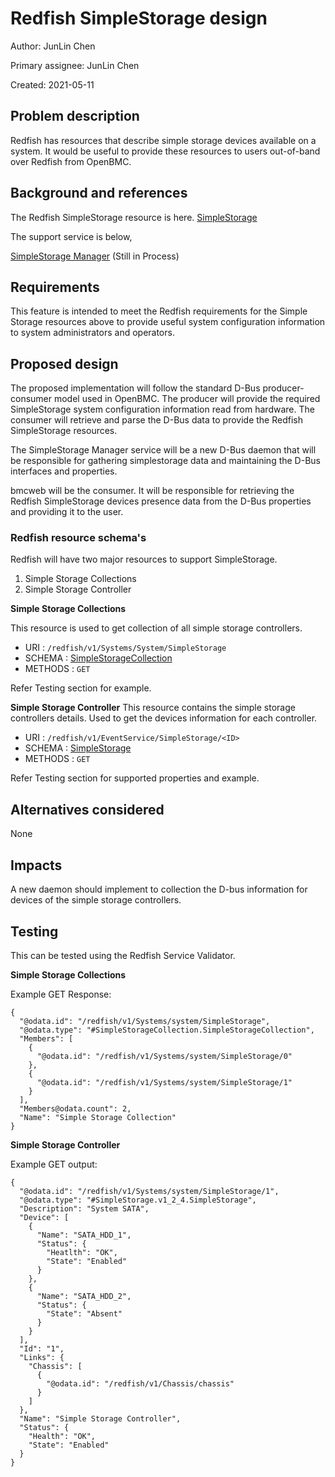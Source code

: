 # Redfish SimpleStorage design
Author: JunLin Chen

Primary assignee: JunLin Chen

Created: 2021-05-11

## Problem description

Redfish has resources that describe simple storage devices available on a system. It would be useful to provide these resources to users out-of-band over Redfish from OpenBMC.

## Background and references

The Redfish SimpleStorage resource is here.
[SimpleStorage](https://redfish.dmtf.org/schemas/v1/SimpleStorage_v1.xml)

The support service is below,

[SimpleStorage Manager](https://gerrit.openbmc-project.xyz/c/openbmc/docs/+/43351) (Still in Process)

## Requirements

This feature is intended to meet the Redfish requirements for the Simple Storage resources above to provide useful system configuration information to system administrators and operators.

## Proposed design

The proposed implementation will follow the standard D-Bus producer-consumer model used in OpenBMC. The producer will provide the required SimpleStorage system configuration information read from hardware. The consumer will retrieve and parse the D-Bus data to provide the Redfish SimpleStorage resources.

The SimpleStorage Manager service will be a new D-Bus daemon that will be responsible for gathering simplestorage data and maintaining the D-Bus interfaces and properties.

bmcweb will be the consumer. It will be responsible for retrieving the Redfish SimpleStorage devices presence data from the D-Bus properties and providing it to the user.

### Redfish resource schema's

Redfish will have two major resources to support SimpleStorage.

  1. Simple Storage Collections
  2. Simple Storage Controller

**Simple Storage Collections**

  This resource is used to get collection of all simple storage controllers.

   - URI : `/redfish/v1/Systems/System/SimpleStorage`
   - SCHEMA : [SimpleStorageCollection](https://redfish.dmtf.org/schemas/v1/SimpleStorageCollection_v1.xml)
   - METHODS : `GET`

Refer Testing section for example.

**Simple Storage Controller**
  This resource contains the simple storage controllers details. Used to get the devices information for each controller.

   - URI : `/redfish/v1/EventService/SimpleStorage/<ID>`
   - SCHEMA : [SimpleStorage](https://redfish.dmtf.org/schemas/v1/SimpleStorage_v1.xml)
   - METHODS : `GET`

Refer Testing section for supported properties and example.

## Alternatives considered

None

## Impacts

A new daemon should implement to collection the D-bus information for devices of the simple storage controllers.


## Testing

This can be tested using the Redfish Service Validator.


**Simple Storage Collections**

Example GET Response:
```
{
  "@odata.id": "/redfish/v1/Systems/system/SimpleStorage",
  "@odata.type": "#SimpleStorageCollection.SimpleStorageCollection",
  "Members": [
    {
      "@odata.id": "/redfish/v1/Systems/system/SimpleStorage/0"
    },
    {
      "@odata.id": "/redfish/v1/Systems/system/SimpleStorage/1"
    }
  ],
  "Members@odata.count": 2,
  "Name": "Simple Storage Collection"
}
```

**Simple Storage Controller**

Example GET output:
```
{
  "@odata.id": "/redfish/v1/Systems/system/SimpleStorage/1",
  "@odata.type": "#SimpleStorage.v1_2_4.SimpleStorage",
  "Description": "System SATA",
  "Device": [
    {
      "Name": "SATA_HDD_1",
      "Status": {
        "Heatlth": "OK",
        "State": "Enabled"
      }
    },
    {
      "Name": "SATA_HDD_2",
      "Status": {
        "State": "Absent"
      }
    }
  ],
  "Id": "1",
  "Links": {
    "Chassis": [
      {
        "@odata.id": "/redfish/v1/Chassis/chassis"
      }
    ]
  },
  "Name": "Simple Storage Controller",
  "Status": {
    "Health": "OK",
    "State": "Enabled"
  }
}
```

